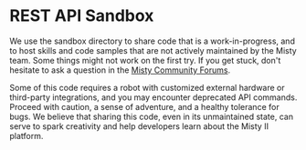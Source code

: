 # REST API Sandbox

We use the sandbox directory to share code that is a work-in-progress, and to host skills and code samples that are not actively maintained by the Misty team. Some things might not work on the first try. If you get stuck, don't hesitate to ask a question in the [Misty Community Forums](https://community.mistyrobotics.com).

Some of this code requires a robot with customized external hardware or third-party integrations, and you may encounter deprecated API commands. Proceed with caution, a sense of adventure, and a healthy tolerance for bugs. We believe that sharing this code, even in its unmaintained state, can serve to spark creativity and help developers learn about the Misty II platform. 
